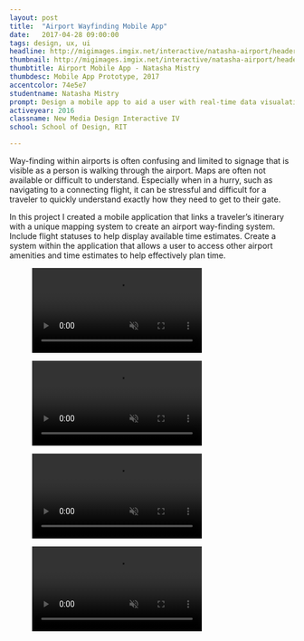 ```yaml
---
layout: post
title:  "Airport Wayfinding Mobile App"
date:   2017-04-28 09:00:00
tags: design, ux, ui
headline: http://migimages.imgix.net/interactive/natasha-airport/header.png?fm=pjpg&h=400&fit=crop&auto=format
thumbnail: http://migimages.imgix.net/interactive/natasha-airport/header.png?fit=crop&fm=pjpg&q=85&chromasub=444
thumbtitle: Airport Mobile App - Natasha Mistry
thumbdesc: Mobile App Prototype, 2017
accentcolor: 74e5e7
studentname: Natasha Mistry
prompt: Design a mobile app to aid a user with real-time data visualation.
activeyear: 2016
classname: New Media Design Interactive IV
school: School of Design, RIT

---
```


<section>
<p>Way-finding within airports is often confusing and limited to signage that is visible as a person is walking through the airport. Maps are often not available or difficult to understand. Especially when in a hurry, such as navigating to a connecting flight, it can be stressful and difficult for a traveler to quickly understand exactly how they need to get to their gate.</p>

<p>In this project I created a mobile application that links a traveler’s itinerary with a unique mapping system to create an airport way-finding system. Include flight statuses to help display available time estimates. Create a system within the application that allows a user to access other airport amenities and time estimates to help effectively plan time.</p>

<figure class="fullsize">
<video preload="none" 
playsinline autoplay muted controls loop src="http://students.miggi.me/media/airport/force-touch.mp4">
	<source src="http://students.miggi.me/media/airport/force-touch.mp4" type="video/mp4">
</video>
</figure>

<figure class="fullsize">
<video preload="none" 
playsinline autoplay muted controls loop src="http://students.miggi.me/media/airport/go-to-gate.mp4">
	<source src="http://students.miggi.me/media/airport/go-to-gate.mp4" type="video/mp4">
</video>
</figure>

<figure class="fullsize">
<video preload="none" 
playsinline autoplay muted controls loop src="http://students.miggi.me/media/airport/now-boarding.mp4">
	<source src="http://students.miggi.me/media/airport/now-boarding.mp4" type="video/mp4">
</video>
</figure>

<figure class="fullsize">
<video preload="none" 
playsinline autoplay muted controls loop src="http://students.miggi.me/media/airport/select-options.mp4">
	<source src="http://students.miggi.me/media/airport/select-options.mp4" type="video/mp4">
</video>
</figure>

